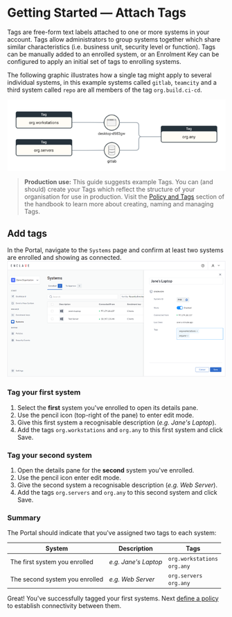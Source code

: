 # Getting Started — Attach Tags

Tags are free-form text labels attached to one or more systems in your account. Tags allow administrators to group systems together which share similar characteristics (i.e. business unit, security level or function). Tags can be manually added to an enrolled system, or an Enrolment Key can be configured to apply an initial set of tags to enrolling systems.

The following graphic illustrates how a single tag might apply to several individual systems, in this example systems called `gitlab`, `teamcity` and a third system called `repo` are all members of the tag `org.build.ci-cd`.

![Illustration of how tags are applied to systems](/images/quick-start/tags.png)

> **Production use:** This guide suggests example Tags. You can (and should) create your Tags which reflect the structure of your organisation for use in production. Visit the [Policy and Tags](/management/policies-and-tags#naming) section of the handbook to learn more about creating, naming and managing Tags.

## Add tags

In the Portal, navigate to the `Systems` page and confirm at least two systems are enrolled and showing as connected.
![Illustration of how tags are applied to systems](/images/quick-start/system-details-pane.png)

### Tag your first system

1. Select the **first** system you've enrolled to open its details pane.
2. Use the pencil icon (top-right of the pane) to enter edit mode. 
3. Give this first system a recognisable description (_e.g. Jane's Laptop_).
4. Add the tags `org.workstations` and `org.any` to this first system and click Save.


### Tag your second system

1. Open the details pane for the **second** system you've enrolled. 
2. Use the pencil icon enter edit mode.
3. Give the second system a recognisable description (_e.g. Web Server_).
4. Add the tags `org.servers` and `org.any` to this second system and click Save.

### Summary

The Portal should indicate that you've assigned two tags to each system:

| System                         | Description          | Tags                          |
|--------------------------------|----------------------|-------------------------------|
| The first system you enrolled | _e.g. Jane's Laptop_ | `org.workstations`<br />`org.any` |
| The second system you enrolled | _e.g. Web Server_    | `org.servers`<br />`org.any` |

Great! You've successfully tagged your first systems. Next [define a policy](/getting-started/define-policy) to establish connectivity between them.
